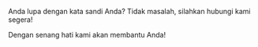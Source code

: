 Anda lupa dengan kata sandi Anda? Tidak masalah, silahkan hubungi kami
segera!

Dengan senang hati kami akan membantu Anda!